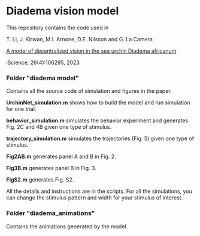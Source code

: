 # Diadema vision model

This repository contains the code used in 
 
  T. Li, J. Kirwan, M.I. Arnone, D.E. Nilsson and G. La Camera
  
  [A model of decentralized vision in the sea urchin Diadema africanum](https://www.cell.com/iscience/fulltext/S2589-0042(23)00372-3)
  
  iScience, 26(4):106295, 2023

### Folder "diadema model"

Contains all the source code of simulation and figures in the paper.

**UrchinNet_simulation.m** shows how to build the model and run simulation for one trial.

**behavior_simulation.m** simulates the behavior experiment and generates Fig. 2C and 4B given one type of stimulus.

**trajectory_simulation.m** simulates the trajectories (Fig. 5) given one type of stimulus.

**Fig2AB.m** generates panel A and B in Fig. 2.

**Fig3B.m** generates panel B in Fig. 3.

**FigS2.m** generates Fig. S2.

All the details and instructions are in the scripts. For all the simulations, you can change the stimulus pattern and width for your stimulus of interest.

### Folder "diadema_animations"

Contains the animations generated by the model.
